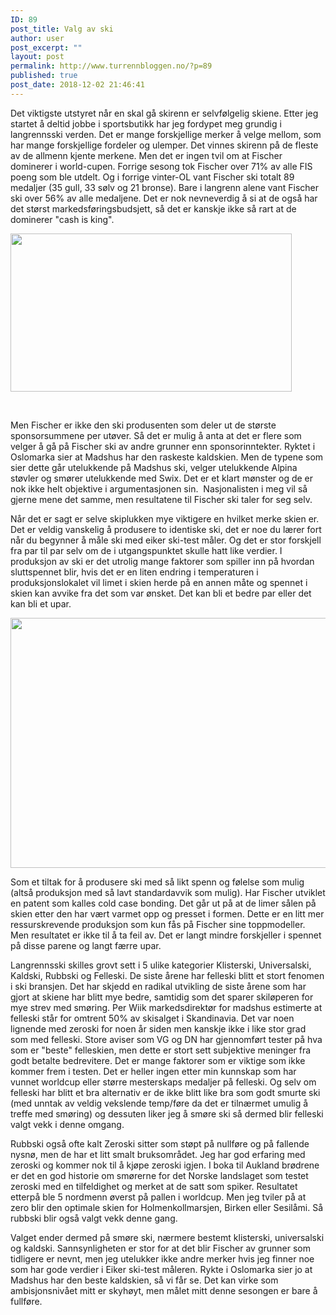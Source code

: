 ```yaml
---
ID: 89
post_title: Valg av ski
author: user
post_excerpt: ""
layout: post
permalink: http://www.turrennbloggen.no/?p=89
published: true
post_date: 2018-12-02 21:46:41
---
```

Det viktigste utstyret når en skal gå skirenn er selvfølgelig skiene. Etter jeg startet å deltid jobbe i sportsbutikk har jeg fordypet meg grundig i langrennsski verden. Det er mange forskjellige merker å velge mellom, som har mange forskjellige fordeler og ulemper. Det vinnes skirenn på de fleste av de allmenn kjente merkene. Men det er ingen tvil om at Fischer dominerer i world-cupen. Forrige sesong tok Fischer over 71% av alle FIS poeng som ble utdelt. Og i forrige vinter-OL vant Fischer ski totalt 89 medaljer (35 gull, 33 sølv og 21 bronse). Bare i langrenn alene vant Fischer ski over 56% av alle medaljene. Det er nok nevneverdig å si at de også har det størst markedsføringsbudsjett, så det er kanskje ikke så rart at de dominerer "cash is king".

<img class="wp-image-93 alignright" src="http://www.turrennbloggen.no/wp-content/uploads/2018/12/Klæbo-300x169.jpg" alt="" width="450" height="253" />

&nbsp;

Men Fischer er ikke den ski produsenten som deler ut de største sponsorsummene per utøver. Så det er mulig å anta at det er flere som velger å gå på Fischer ski av andre grunner enn sponsorinntekter. Ryktet i Oslomarka sier at Madshus har den raskeste kaldskien. Men de typene som sier dette går utelukkende på Madshus ski, velger utelukkende Alpina støvler og smører utelukkende med Swix. Det er et klart mønster og de er nok ikke helt objektive i argumentasjonen sin.  Nasjonalisten i meg vil så gjerne mene det samme, men resultatene til Fischer ski taler for seg selv.

Når det er sagt er selve skiplukken mye viktigere en hvilket merke skien er. Det er veldig vanskelig å produsere to identiske ski, det er noe du lærer fort når du begynner å måle ski med eiker ski-test måler. Og det er stor forskjell fra par til par selv om de i utgangspunktet skulle hatt like verdier. I produksjon av ski er det utrolig mange faktorer som spiller inn på hvordan sluttspennet blir, hvis det er en liten endring i temperaturen i produksjonslokalet vil limet i skien herde på en annen måte og spennet i skien kan avvike fra det som var ønsket. Det kan bli et bedre par eller det kan bli et upar.

<img class="aligncenter wp-image-96" src="http://www.turrennbloggen.no/wp-content/uploads/2018/12/eiker-300x120.jpg" alt="" width="1000" height="400" />

Som et tiltak for å produsere ski med så likt spenn og følelse som mulig (altså produksjon med så lavt standardavvik som mulig). Har Fischer utviklet en patent som kalles cold case bonding. Det går ut på at de limer sålen på skien etter den har vært varmet opp og presset i formen. Dette er en litt mer ressurskrevende produksjon som kun fås på Fischer sine toppmodeller. Men resultatet er ikke til å ta feil av. Det er langt mindre forskjeller i spennet på disse parene og langt færre upar.

Langrennsski skilles grovt sett i 5 ulike kategorier Klisterski, Universalski, Kaldski, Rubbski og Felleski. De siste årene har felleski blitt et stort fenomen i ski bransjen. Det har skjedd en radikal utvikling de siste årene som har gjort at skiene har blitt mye bedre, samtidig som det sparer skiløperen for mye strev med smøring. Per Wiik markedsdirektør for madshus estimerte at felleski står for omtrent 50% av skisalget i Skandinavia. Det var noen lignende med zeroski for noen år siden men kanskje ikke i like stor grad som med felleski. Store aviser som VG og DN har gjennomført tester på hva som er "beste" felleskien, men dette er stort sett subjektive meninger fra godt betalte bedrevitere. Det er mange faktorer som er viktige som ikke kommer frem i testen. Det er heller ingen etter min kunnskap som har vunnet worldcup eller større mesterskaps medaljer på felleski. Og selv om felleski har blitt et bra alternativ er de ikke blitt like bra som godt smurte ski (med unntak av veldig vekslende temp/føre da det er tilnærmet umulig å treffe med smøring) og dessuten liker jeg å smøre ski så dermed blir felleski valgt vekk i denne omgang.

Rubbski også ofte kalt Zeroski sitter som støpt på nullføre og på fallende nysnø, men de har et litt smalt bruksområdet. Jeg har god erfaring med zeroski og kommer nok til å kjøpe zeroski igjen. I boka til Aukland brødrene er det en god historie om smørerne for det Norske landslaget som testet zeroski med en tilfeldighet og merket at de satt som spiker. Resultatet etterpå ble 5 nordmenn øverst på pallen i worldcup. Men jeg tviler på at zero blir den optimale skien for Holmenkollmarsjen, Birken eller Sesilåmi. Så rubbski blir også valgt vekk denne gang.

Valget ender dermed på smøre ski, nærmere bestemt klisterski, universalski og kaldski. Sannsynligheten er stor for at det blir Fischer av grunner som tidligere er nevnt, men jeg utelukker ikke andre merker hvis jeg finner noe som har gode verdier i Eiker ski-test måleren. Rykte i Oslomarka sier jo at Madshus har den beste kaldskien, så vi får se. Det kan virke som ambisjonsnivået mitt er skyhøyt, men målet mitt denne sesongen er bare å fullføre.